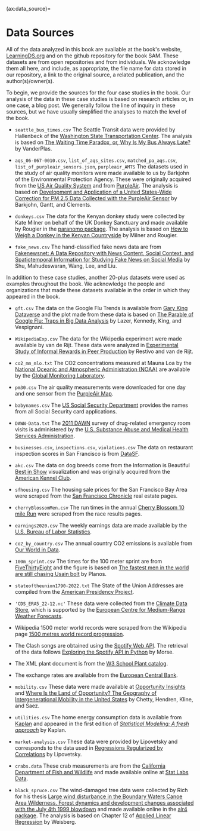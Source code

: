 (ax:data_source)=
# Data Sources

All of the data analyzed in this book are available at the book's website, [LearningDS.org](https://learningds.org/) and on the github repository for the book SAM.  These datasets are from open repositories and from individuals. We acknowledge them all here, and include, as appropriate, the file name for data stored in our repository, a link to the original source, a related publication, and the author(s)/owner(s).

To begin, we provide the sources for the four case studies in the book. Our analysis of the data in these case studies is based on research articles or, in one case, a blog post. We generally follow the line of inquiry in these sources, but we have usually simplified the analyses to match the level of the book.  

+ `seattle_bus_times.csv` The Seattle Transit data were provided by Hallenbeck of the [Washington State Transportation Center](https://depts.washington.edu/trac/). The analysis is
based on [The Waiting Time Paradox, or, Why Is My Bus Always Late?](https://jakevdp.github.io/blog/2018/09/13/waiting-time-paradox/#:~:text=It%20turns%20out%20that%20under,as%20the%20waiting%20time%20paradox) by VanderPlas.

+ `aqs_06-067-0010.csv`, `list_of_aqs_sites.csv`, `matched_pa_aqs.csv`, `list_of_purpleair_sensors.json`, `purpleair_AMTS` The datasets used in the study of air quality monitors were  made available to us by Barkjohn of the Environmental Protection Agency. These were originally acquired from the [US Air Quality System](https://forum.airnowtech.org/t/the-aqi-equation/169) and from [PurpleAir](https://www2.purpleair.com/).
The analysis is based on [Development and Application of a United States-Wide Correction for PM 2.5 Data Collected with the PurpleAir Sensor](https://amt.copernicus.org/articles/14/4617/2021/) by Barkjohn, Gantt, and Clements.

+ `donkeys.csv` The data for the Kenyan donkey study were collected by Kate Milner on behalf of the UK Donkey Sanctuary and made available by Rougier in the [paranomo package](https://people.maths.bris.ac.uk/~mazjcr/paranomo_1.1.tar.gz).
The analysis is based on [How to Weigh a Donkey in the Kenyan Countryside](https://doi.org/10.1111/j.1740-9713.2014.00768.x) by Milner and Rougier.

+ `fake_news.csv` The hand-classified fake news data are from 
[Fakenewsnet: A Data Repository with News Content, Social Context, and Spatiotemporal Information for Studying Fake News on Social Media]() by Shu, Mahudeswaran, Wang, Lee, and Liu.

In addition to these case studies, another 20-plus datasets were used as examples throughout the book. We acknowledge the people and organizations that made these datasets available in the order in which they appeared in the book. 

+ `gft.csv` The data on the Google Flu Trends is available from [Gary King Dataverse](https://doi.org/10.7910/DVN/24823) and the plot made from these data is based on 
[The Parable of Google Flu: Traps in Big Data Analysis](https://doi.org/10.1126/science.1248506) by Lazer, Kennedy, King,  and Vespignani.

+ `WikipediaExp.csv` The data for the Wikipedia experiment were made available by van de Rijt. These data were analyzed in [Experimental Study of Informal Rewards in Peer Production](https://journals.plos.org/plosone/article?id=10.1371/journal.pone.0034358) by Restivo and van de Rijt.

+ `co2_mm_mlo.txt` The CO2 concentrations measured at Mauna Loa by the [National Oceanic and Atmospheric Administration (NOAA)](https://www.noaa.gov/) are available by the [Global Monitoring Laboratory](https://gml.noaa.gov/obop/mlo/). 

+ `pm30.csv` The air quality measurements were downloaded for one day and one sensor from the [PurpleAir Map](https://www2.purpleair.com/). 

+ `babynames.csv` The [US Social Security Department](https://www.ssa.gov/oact/babynames/index.html) provides the names from all Social Security card applications.

+ `DAWN-Data.txt` The [2011 DAWN](https://www.datafiles.samhsa.gov/dataset/drug-abuse-warning-network-2011-dawn-2011-ds0001) survey of drug-related emergency room visits is administered by the [U.S. Substance Abuse and Medical Health Services Administration](https://www.samhsa.gov/).

+ `businesses.csv`, `inspections.csv`, `violations.csv` The data on restaurant inspection scores in San Francisco is from [DataSF](https://datasf.org/).

+ `akc.csv` The data on dog breeds come from the Information is Beautiful [Best in Show](https://www.informationisbeautiful.net/visualizations/best-in-show-whats-the-top-data-dog/) visualization and was originally acquired from the [American Kennel Club](https://www.akc.org/).

+ `sfhousing.csv` The housing sale prices for the San Francisco Bay Area were scraped from the [San Francisco Chronicle](https://www.sfchronicle.com/realestate/) real estate pages.

+ `cherryBlossomMen.csv` The run times in the annual [Cherry Blossom 10 mile Run](https://www.cherryblossom.org/) were scraped from the race results pages. 

+ `earnings2020.csv` The weekly earnings data are made available by the [U.S. Bureau of Labor Statistics](https://www.bls.gov/opub/reports/womens-earnings/2020/home.htm).

+ `co2_by_country.csv` The annual country CO2 emissions is available from [Our World in Data](https://ourworldindata.org/).

+ `100m_sprint.csv` The times for the 100 meter sprint are from [FiveThirtyEight](https://fivethirtyeight.com/) and the figure is based on 
[The fastest men in the world are still chasing Usain bolt](https://fivethirtyeight.com/features/the-fastest-men-in-the-world-are-still-chasing-usain-bolt/) by Planos. 

+ `stateoftheunion1790-2022.txt` The State of the Union Addresses are compiled from the [American Presidency Project](https://www.presidency.ucsb.edu/documents/app-categories/spoken-addresses-and-remarks/presidential/state-the-union-addresses).

+ `'CDS_ERA5_22-12.nc'` These data were collected from the [Climate Data Store](https://cds.climate.copernicus.eu/), which is supported by the [European Centre for Medium-Range Weather Forecasts](https://www.ecmwf.int/).

+ Wikipedia 1500 meter world records were scraped from the Wikipedia page [1500 metres world record progression](https://en.wikipedia.org/wiki/1500_metres_world_record_progression). 

+ The Clash songs are obtained using the [Spotify Web API](https://developer.spotify.com/documentation/web-api).
The retrieval of the data follows [Exploring the Spotify API in Python](https://stmorse.github.io/journal/spotify-api.html) by Morse.

+ The XML plant document is from the [W3 School Plant catalog](https://www.w3schools.com/xml/plant_catalog.xml).

+ The exchange rates are available from the [European Central Bank](https://www.ecb.europa.eu/stats/eurofxref/). 

+ `mobility.csv` These data were made available at [Opportunity Insights](https://opportunityinsights.org/paper/land-of-opportunity/) and 
[Where Is the Land of Opportunity? The Geography of Intergenerational Mobility in the United States](https://doi.org/10.1093/qje/qju022) by Chetty, Hendren, Kline, and Saez. 

+ `utilities.csv` The home energy consumption data is available from [Kaplan](https://www.key2stats.com/Utility_bills_1294_92.csv) and appeared in the first edition of [*Statistical Modeling: A fresh approach*](https://dtkaplan.github.io/SM2-bookdown/preface-to-this-electronic-version.html) by Kaplan.

+ `market-analysis.csv` These data were provided by Lipovetsky and corresponds to the data used in [Regressions Regularized by Correlations](https://digitalcommons.wayne.edu/cgi/viewcontent.cgi?article=2530&context=jmasm) by Lipovetsky.

+ `crabs.data` These crab measurements are from the [California Department of Fish and Wildlife](https://wildlife.ca.gov/) and made available online at [Stat Labs Data](https://www.stat.berkeley.edu/users/statlabs/data/crabs.data). 

+ `black_spruce.csv` The wind-damaged tree data were collected by Rich for his thesis [Large wind disturbance in the Boundary Waters Canoe Area Wilderness. Forest dynamics and development changes associated with the July 4th 1999 blowdown](https://www.proquest.com/docview/305463532?pq-origsite=gscholar&fromopenview=true) and made available online in the [alr4 package](https://cran.r-project.org/web/packages/alr4/alr4.pdf). 
The analysis is based on Chapter 12 of [Applied Linear Regression](https://doi.org/10.1002/0471704091) by Weisberg. 